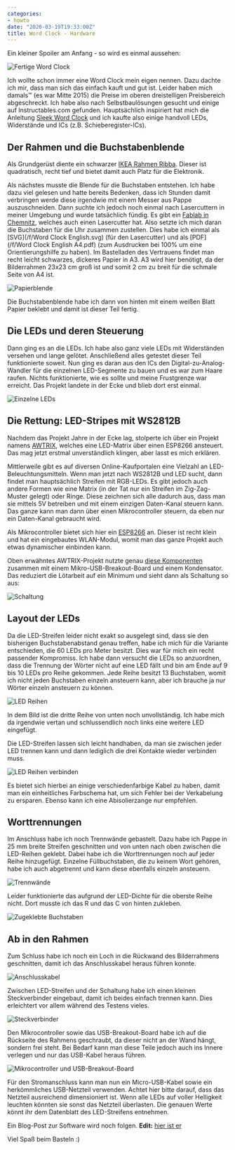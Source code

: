 ```yaml
---
categories:
- howto
date: "2020-03-19T19:33:00Z"
title: Word Clock - Hardware
---
```


Ein kleiner Spoiler am Anfang - so wird es einmal aussehen:

![Fertige Word Clock](/images/2020-03-19-word-clock.jpg)

Ich wollte schon immer eine Word Clock mein eigen nennen. Dazu dachte ich mir, dass man sich das einfach kauft und gut ist. Leider haben mich damals™ (es war Mitte 2015) die Preise im oberen dreistelligen Preisbereich abgeschreckt. Ich habe also nach Selbstbaulösungen gesucht und einige auf Instructables.com gefunden. Hauptsächlich inspiriert hat mich die Anleitung [Sleek Word Clock](https://www.instructables.com/id/Sleek-word-clock/) und ich kaufte also einige handvoll LEDs, Widerstände und ICs (z.B. Schieberegister-ICs).


## Der Rahmen und die Buchstabenblende

Als Grundgerüst diente ein schwarzer [IKEA Rahmen Ribba](https://www.ikea.com/de/de/p/ribba-rahmen-schwarz-40378401/). Dieser ist quadratisch, recht tief und bietet damit auch Platz für die Elektronik.

Als nächstes musste die Blende für die Buchstaben entstehen. Ich habe dazu viel gelesen und hatte bereits Bedenken, dass ich Stunden damit verbringen werde diese irgendwie mit einem Messer aus Pappe auszuschneiden. Dann suchte ich jedoch noch einmal nach Lasercuttern in meiner Umgebung und wurde tatsächlich fündig. Es gibt ein [Fablab in Chemnitz](https://fablabchemnitz.de), welches auch einen Lasercutter hat. Also setzte ich mich daran die Buchstaben für die Uhr zusammen zustellen. Dies habe ich einmal als [SVG](/f/Word Clock English.svg) (für den Lasercutter) und als [PDF](/f/Word Clock English A4.pdf) (zum Ausdrucken bei 100% um eine Orientierungshilfe zu haben). Im Bastelladen des Vertrauens findet man recht leicht schwarzes, dickeres Papier in A3. A3 wird hier benötigt, da der Bilderrahmen 23x23 cm groß ist und somit 2 cm zu breit für die schmale Seite von A4 ist.

![Papierblende](/images/2020-03-19-words.jpg)

Die Buchstabenblende habe ich dann von hinten mit einem weißen Blatt Papier beklebt und damit ist dieser Teil fertig.


## Die LEDs und deren Steuerung

Dann ging es an die LEDs. Ich habe also ganz viele LEDs mit Widerständen versehen und lange gelötet. Anschließend alles getestet dieser Teil funktionierte soweit. Nun ging es daran aus den ICs den Digital-zu-Analog-Wandler für die einzelnen LED-Segmente zu bauen und es war zum Haare raufen. Nichts funktionierte, wie es sollte und meine Frustgrenze war erreicht. Das Projekt landete in der Ecke und blieb dort erst einmal.

![Einzelne LEDs](/images/2020-03-19-old-way.jpg)

## Die Rettung: LED-Stripes mit WS2812B

Nachdem das Projekt Jahre in der Ecke lag, stolperte ich über ein Projekt namens [AWTRIX](https://awtrixdocs.blueforcer.de/), welches eine LED-Matrix über einen ESP8266 ansteuert. Das mag jetzt erstmal unverständlich klingen, aber lasst es mich erklären.

Mittlerweile gibt es auf diversen Online-Kaufportalen eine Vielzahl an LED-Beleuchtungsmitteln. Wenn man jetzt nach WS2812B und LED sucht, dann findet man hauptsächlich Streifen mit RGB-LEDs. Es gibt jedoch auch andere Formen wie eine Matrix (in der Tat nur ein Streifen im Zig-Zag-Muster gelegt) oder Ringe. Diese zeichnen sich alle dadurch aus, dass man sie mittels 5V betreiben und mit einem einzigen Daten-Kanal steuern kann. Das ganze kann man dann über einen Mikrocontroller steuern, da eben nur ein Daten-Kanal gebraucht wird.

Als Mikrocontroller bietet sich hier ein [ESP8266](https://de.wikipedia.org/wiki/ESP8266) an. Dieser ist recht klein und hat ein eingebautes WLAN-Modul, womit man das ganze Projekt auch etwas dynamischer einbinden kann.

Oben erwähntes AWTRIX-Projekt nutzte genau [diese Komponenten](https://awtrixdocs.blueforcer.de/#/de-de/hardware?id=basis-variante) zusammen mit einem Mikro-USB-Breakout-Board und einem Kondensator. Das reduziert die Lötarbeit auf ein Minimum und sieht dann als Schaltung so aus:

![Schaltung](/images/2020-03-19-layout.png)

## Layout der LEDs

Da die LED-Streifen leider nicht exakt so ausgelegt sind, dass sie den bisherigen Buchstabenabstand genau treffen, habe ich mich für die Variante entschieden, die 60 LEDs pro Meter besitzt. Dies war für mich ein recht passender Kompromiss. Ich habe dann versucht die LEDs so anzuordnen, dass die Trennung der Wörter nicht auf eine LED fällt und bin am Ende auf 9 bis 10 LEDs pro Reihe gekommen. Jede Reihe besitzt 13 Buchstaben, womit ich nicht jeden Buchstaben einzeln ansteuern kann, aber ich brauche ja nur Wörter einzeln ansteuern zu können.

![LED Reihen](/images/2020-03-19-led-stripes.jpg)

In dem Bild ist die dritte Reihe von unten noch unvollständig. Ich habe mich da irgendwie vertan und schlussendlich noch links eine weitere LED eingefügt.

Die LED-Streifen lassen sich leicht handhaben, da man sie zwischen jeder LED trennen kann und dann lediglich die drei Kontakte wieder verbinden muss.

![LED Reihen verbinden](/images/2020-03-19-connecting-stripes.jpg)

Es bietet sich hierbei an einige verschiedenfarbige Kabel zu haben, damit man ein einheitliches Farbschema hat, um sich Fehler bei der Verkabelung zu ersparen. Ebenso kann ich eine Abisolierzange nur empfehlen.

## Worttrennungen

Im Anschluss habe ich noch Trennwände gebastelt. Dazu habe ich Pappe in 25 mm breite Streifen geschnitten und von unten nach oben zwischen die LED-Reihen geklebt. Dabei habe ich die Worttrennungen noch auf jeder Reihe hinzugefügt. Einzelne Füllbuchstaben, die zu keinem Wort gehören, habe ich auch abgetrennt und kann diese ebenfalls einzeln ansteuern.

![Trennwände](/images/2020-03-19-separate-words.jpg)

Leider funktionierte das aufgrund der LED-Dichte für die oberste Reihe nicht. Dort musste ich das R und das C von hinten zukleben.

![Zugeklebte Buchstaben](/images/2020-03-19-hide-them.jpg)

## Ab in den Rahmen

Zum Schluss habe ich noch ein Loch in die Rückwand des Bilderrahmens geschnitten, damit ich das Anschlusskabel heraus führen konnte.

![Anschlusskabel](/images/2020-03-19-way-out.jpg)

Zwischen LED-Streifen und der Schaltung habe ich einen kleinen Steckverbinder eingebaut, damit ich beides einfach trennen kann. Dies erleichtert vor allem während des Testens vieles.

![Steckverbinder](/images/2020-03-19-connector.jpg)

Den Mikrocontroller sowie das USB-Breakout-Board habe ich auf die Rückseite des Rahmens geschraubt, da dieser nicht an der Wand hängt, sondern frei steht. Bei Bedarf kann man diese Teile jedoch auch ins Innere verlegen und nur das USB-Kabel heraus führen.

![Mikrocontroller und USB-Breakout-Board](/images/2020-03-19-electronics.jpg)

Für den Stromanschluss kann man nun ein Micro-USB-Kabel sowie ein herkömmliches USB-Netzteil verwenden. Achtet hier bitte darauf, dass das Netzteil ausreichend dimensioniert ist. Wenn alle LEDs auf voller Helligkeit leuchten könnten sie sonst das Netzteil überlasten. Die genauen Werte könnt ihr dem Datenblatt des LED-Streifens entnehmen.

Ein Blog-Post zur Software wird noch folgen. **Edit:** [hier ist er](/2020/03/20/word-clock-software/)

Viel Spaß beim Basteln :)
